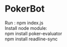 # PokerBot   
Run : npm index.js  
Install node module:  
npm install poker-evaluator  
npm install readline-sync
